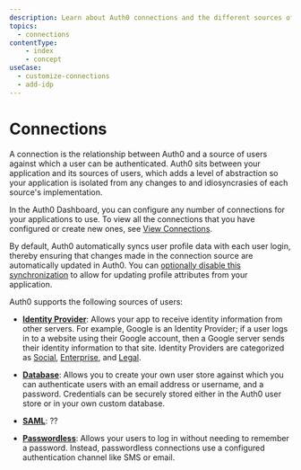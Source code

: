 ```yaml
---
description: Learn about Auth0 connections and the different sources of users against which a user can be authenticated.
topics:
  - connections
contentType: 
    - index
    - concept
useCase:
  - customize-connections
  - add-idp
---
```

# Connections

A connection is the relationship between Auth0 and a source of users against which a user can be authenticated. Auth0 sits between your application and its sources of users, which adds a level of abstraction so your application is isolated from any changes to and idiosyncrasies of each source's implementation.

In the Auth0 Dashboard, you can configure any number of connections for your applications to use. To view all the connections that you have configured or create new ones, see [View Connections](/dashboard/guides/connections/view-connections).

By default, Auth0 automatically syncs user profile data with each user login, thereby ensuring that changes made in the connection source are automatically updated in Auth0. You can [optionally disable this synchronization](/dashboard/guides/connections/configure-connection-sync) to allow for updating profile attributes from your application.

Auth0 supports the following sources of users:

* **[Identity Provider](/identityproviders)**: Allows your app to receive identity information from other servers. For example, Google is an Identity Provider; if a user logs in to a website using their Google account, then a Google server sends their identity information to that site. Identity Providers are categorized as [Social](/identityproviders#social), [Enterprise](/identityproviders#enterprise), and [Legal](/identityproviders#legal).

* **[Database](/connections/database)**: Allows you to create your own user store against which you can authenticate users with an email address or username, and a password. Credentials can be securely stored either in the Auth0 user store or in your own custom database.

* **[SAML](/connections/saml)**: ??

* **[Passwordless](/connections/passwordless)**: Allows your users to log in without needing to remember a password. Instead, passwordless connections use a configured authentication channel like SMS or email.
